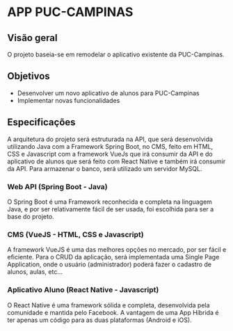 # APP PUC-CAMPINAS

## Visão geral
O projeto baseia-se em remodelar o aplicativo existente da PUC-Campinas.

## Objetivos
* Desenvolver um novo aplicativo de alunos para PUC-Campinas
* Implementar novas funcionalidades

## Especificações
A arquitetura do projeto será estruturada na API, que será desenvolvida utilizando Java com a Framework Spring Boot, no CMS, feito em HTML, CSS e Javascript com a framework VueJs que irá consumir da API e do aplicativo de alunos que será feito com React Native e também irá consumir da API. Para armazenar o banco, será utilizado um servidor MySQL.

### Web API (Spring Boot - Java)
O Spring Boot é uma Framework reconhecida e completa na linguagem Java, e por ser relativamente fácil de ser usada, foi escolhida para ser a base do projeto.

### CMS (VueJS - HTML, CSS e Javascript)
A framework VueJS é uma das melhores opções no mercado, por ser fácil e eficiente. Para o CRUD da aplicação, será implementada uma Single Page Application, onde o usuário (administrador) poderá fazer o cadastro de alunos, aulas, etc…

### Aplicativo Aluno (React Native - Javascript)
O React Native é uma framework sólida e completa, desenvolvida pela comunidade e mantida pelo Facebook. A vantagem de uma App Híbrida é ter apenas um código para as duas plataformas (Android e iOS).
